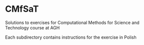 # CMfSaT
Solutions to exercises for Computational Methods for Science and Technology course at AGH

Each subdirectory contains instructions for the exercise in Polish

